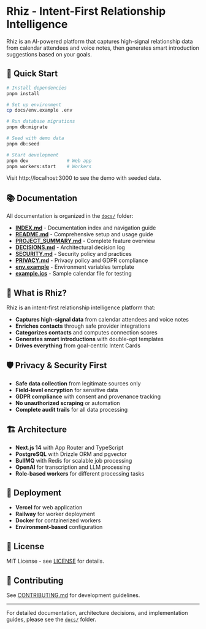 # Rhiz - Intent-First Relationship Intelligence

Rhiz is an AI-powered platform that captures high-signal relationship data from calendar attendees and voice notes, then generates smart introduction suggestions based on your goals.

## 🚀 Quick Start

```bash
# Install dependencies
pnpm install

# Set up environment
cp docs/env.example .env

# Run database migrations
pnpm db:migrate

# Seed with demo data
pnpm db:seed

# Start development
pnpm dev              # Web app
pnpm workers:start    # Workers
```

Visit http://localhost:3000 to see the demo with seeded data.

## 📚 Documentation

All documentation is organized in the [`docs/`](./docs/) folder:

- **[INDEX.md](./docs/INDEX.md)** - Documentation index and navigation guide
- **[README.md](./docs/README.md)** - Comprehensive setup and usage guide
- **[PROJECT_SUMMARY.md](./docs/PROJECT_SUMMARY.md)** - Complete feature overview
- **[DECISIONS.md](./docs/DECISIONS.md)** - Architectural decision log
- **[SECURITY.md](./docs/SECURITY.md)** - Security policy and practices
- **[PRIVACY.md](./docs/PRIVACY.md)** - Privacy policy and GDPR compliance
- **[env.example](./docs/env.example)** - Environment variables template
- **[example.ics](./docs/example.ics)** - Sample calendar file for testing

## 🎯 What is Rhiz?

Rhiz is an intent-first relationship intelligence platform that:

- **Captures high-signal data** from calendar attendees and voice notes
- **Enriches contacts** through safe provider integrations
- **Categorizes contacts** and computes connection scores
- **Generates smart introductions** with double-opt templates
- **Drives everything** from goal-centric Intent Cards

## 🛡️ Privacy & Security First

- **Safe data collection** from legitimate sources only
- **Field-level encryption** for sensitive data
- **GDPR compliance** with consent and provenance tracking
- **No unauthorized scraping** or automation
- **Complete audit trails** for all data processing

## 🏗️ Architecture

- **Next.js 14** with App Router and TypeScript
- **PostgreSQL** with Drizzle ORM and pgvector
- **BullMQ** with Redis for scalable job processing
- **OpenAI** for transcription and LLM processing
- **Role-based workers** for different processing tasks

## 🚀 Deployment

- **Vercel** for web application
- **Railway** for worker deployment
- **Docker** for containerized workers
- **Environment-based** configuration

## 📄 License

MIT License - see [LICENSE](./LICENSE) for details.

## 🤝 Contributing

See [CONTRIBUTING.md](./docs/CONTRIBUTING.md) for development guidelines.

---

For detailed documentation, architecture decisions, and implementation guides, please see the [`docs/`](./docs/) folder.
